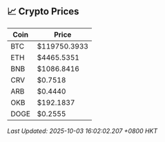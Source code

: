 ## 📈 Crypto Prices

| Coin | Price |
| ---- | ----- |
| BTC | $119750.3933 |
| ETH | $4465.5351 |
| BNB | $1086.8416 |
| CRV | $0.7518 |
| ARB | $0.4440 |
| OKB | $192.1837 |
| DOGE | $0.2555 |

_Last Updated: 2025-10-03 16:02:02.207 +0800 HKT_